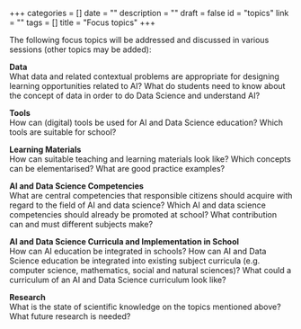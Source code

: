 +++
categories = []
date = ""
description = ""
draft = false
id = "topics"
link = ""
tags = []
title = "Focus topics"
+++

The following focus topics will be addressed and discussed in various sessions (other topics  may be added):



 <font size="7"><i class="bi-database"></i></font> <b>Data</b></br>  What  data and related contextual problems are appropriate  for designing learning opportunities related to AI? What do students need to know about the concept of data in order to do  Data Science and understand AI?</br>

  <font size="7"><i class="bi-tools"></i></font> <b>Tools</b></br>  How can (digital) tools be used for AI and Data Science education? Which tools are suitable for school? </br>

  <font size="7"><i class="bi-book"></i></font> <b>Learning Materials</b></br>  How can suitable teaching and learning materials look like? Which concepts can be elementarised? What are good practice examples?</br>

  <font size="7"><i class="bi-patch-check"></i></font> <b>AI and Data Science Competencies</b></br>  What are central competencies that responsible citizens should acquire with regard to the field of AI and data science? Which AI and data science competencies should already be promoted at school? What contribution can and must different subjects make?</br>

  <font size="7"><i class="bi-card-text"></i></font> <b>AI and Data Science Curricula and Implementation in School</b></br>  How can AI education be integrated in schools? How can AI and Data Science education be integrated into existing subject curricula (e.g. computer science, mathematics, social and natural sciences)? What could a curriculum of an AI and Data Science curriculum look like?</br>

  <font size="7"><i class="bi-search"></i></font> <b>Research</b></br>  What is the state of scientific knowledge on the topics mentioned above? What future research is needed?</br>






